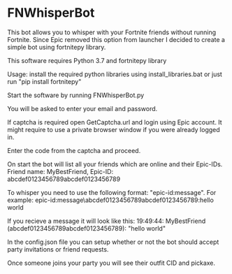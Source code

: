 # FNWhisperBot
This bot allows you to whisper with your Fortnite friends without running Fortnite. Since Epic removed this option from launcher I decided to create a simple bot using fortnitepy library.

This software requires Python 3.7 and fortnitepy library

Usage: install the required python libraries using install_libraries.bat or just run "pip install fortnitepy"

Start the software by running FNWhisperBot.py

You will be asked to enter your email and password.

If captcha is required open GetCaptcha.url and login using Epic account. It might require to use a private browser window if you were already logged in.

Enter the code from the captcha and proceed.

On start the bot will list all your friends which are online and their Epic-IDs.
Friend name: MyBestFriend, Epic-ID: abcdef0123456789abcdef0123456789

To whisper you need to use the following format: "epic-id:message". For example:
epic-id:message\abcdef0123456789abcdef0123456789:hello world

If you recieve a message it will look like this:
19:49:44: MyBestFriend (abcdef0123456789abcdef0123456789): "hello world"

In the config.json file you can setup whether or not the bot should accept party invitations or friend requests.

Once someone joins your party you will see their outfit CID and pickaxe.
